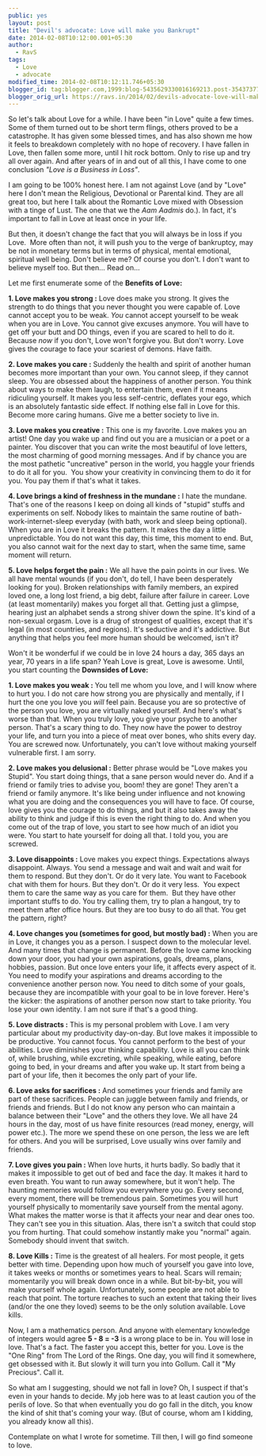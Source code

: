 ```yaml
---
public: yes
layout: post
title: "Devil's advocate: Love will make you Bankrupt"
date: 2014-02-08T10:12:00.001+05:30
author:
  - RavS
tags:
  - Love
  - advocate
modified_time: 2014-02-08T10:12:11.746+05:30
blogger_id: tag:blogger.com,1999:blog-5435629330016169213.post-3543737715532821547
blogger_orig_url: https://ravs.in/2014/02/devils-advocate-love-will-make-you.html
---
```


So let's talk about Love for a while. I have been "in Love" quite a few times. Some of them turned out to be short term flings, others proved to be a catastrophe. It has given some blessed times, and has also shown me how it feels to breakdown completely with no hope of recovery. I have fallen in Love, then fallen some more, until I hit rock bottom. Only to rise up and try all over again. And after years of in and out of all this, I have come to one conclusion _"Love is a Business in Loss"_.  

I am going to be 100% honest here. I am not against Love (and by "Love" here I don't mean the Religious, Devotional or Parental kind. They are all great too, but here I talk about the Romantic Love mixed with Obsession with a tinge of Lust. The one that we the _Aam Aadmis_ do.). In fact, it's important to fall in Love at least once in your life.

But then, it doesn't change the fact that you will always be in loss if you Love.  More often than not, it will push you to the verge of bankruptcy, may be not in monetary terms but in terms of physical, mental emotional, spiritual well being. Don't believe me? Of course you don't. I don't want to believe myself too. But then... Read on...

Let me first enumerate some of the **Benefits of Love:**

**1. Love makes you strong :** Love does make you strong. It gives the strength to do things that you never thought you were capable of. Love cannot accept you to be weak. _You_ cannot accept yourself to be weak when you are in Love. You cannot give excuses anymore. You will have to get off your butt and DO things, even if you are scared to hell to do it. Because _now_ if you don't, Love won't forgive you. But don't worry. Love gives the courage to face your scariest of demons. Have faith.

**2. Love makes you care :** Suddenly the health and spirit of another human becomes more important than your own. You cannot sleep, if they cannot sleep. You are obsessed about the happiness of another person. You think about ways to make them laugh, to entertain them, even if it means ridiculing yourself. It makes you less self-centric, deflates your ego, which is an absolutely fantastic side effect. If nothing else fall in Love for this. Become more caring humans. Give me a better society to live in.

**3. Love makes you creative :** This one is my favorite. Love makes you an artist! One day you wake up and find out you are a musician or a poet or a painter. You discover that you can write the most beautiful of love letters, the most charming of good morning messages. And if by chance you are the most pathetic "uncreative" person in the world, you haggle your friends to do it all for you.  You show your creativity in convincing them to do it for you. You pay them if that's what it takes.

**4. Love brings a kind of freshness in the mundane :** I hate the mundane. That's one of the reasons I keep on doing all kinds of "stupid" stuffs and experiments on self. Nobody likes to maintain the same routine of bath-work-internet-sleep everyday (with bath, work and sleep being optional). When you are in Love it breaks the pattern. It makes the day a little unpredictable. You do not want this day, this time, this moment to end. But, you also cannot wait for the next day to start, when the same time, same moment will return. 

**5. Love helps forget the pain :** We all have the pain points in our lives. We all have mental wounds (if you don't, do tell, I have been desperately looking for you). Broken relationships with family members, an expired loved one, a long lost friend, a big debt, failure after failure in career. Love (at least momentarily) makes you forget all that. Getting just a glimpse, hearing just an alphabet sends a strong shiver down the spine. It's kind of a non-sexual orgasm. Love is a drug of strongest of qualities, except that it's legal (in most countries, and regions). It's seductive and it's addictive. But anything that helps you feel more human should be welcomed, isn't it?



Won't it be wonderful if we could be in love 24 hours a day, 365 days an year, 70 years in a life span? Yeah Love is great, Love is awesome. Until, you start counting the **Downsides of Love:**

**1. Love makes you weak :** You tell me whom you love, and I will know where to hurt you. I do not care how strong you are physically and mentally, if I hurt the one you love you _will_ feel pain. Because you are so protective of the person you love, you are virtually naked yourself. And here's what's worse than that. When you truly love, you give your psyche to another person. That's a scary thing to do. They now have the power to destroy your life, and turn you into a piece of meat over bones, who shits every day. You are screwed now. Unfortunately, you can't love without making yourself vulnerable first. I am sorry.

**2. Love makes you delusional :** Better phrase would be "Love makes you Stupid". You start doing things, that a sane person would never do. And if a friend or family tries to advise you, boom! they are gone! They aren't a friend or family anymore. It's like being under influence and not knowing what you are doing and the consequences you will have to face. Of course, love gives you the courage to do things, and but it also takes away the ability to think and judge if this is even the right thing to do. And when you come out of the trap of love, you start to see how much of an idiot you were. You start to hate yourself for doing all that. I told you, you are screwed.

**3. Love disappoints :** Love makes you expect things. Expectations always disappoint. Always. You send a message and wait and wait and wait for them to respond. But they don't. Or do it very late. You want to Facebook chat with them for hours. But they don't. Or do it very less.  You expect them to care the same way as you care for them.  But they have other important stuffs to do. You try calling them, try to plan a hangout, try to meet them after office hours. But they are too busy to do all that. You get the pattern, right?

**4. Love changes you (sometimes for good, but mostly bad) :** When you are in Love, it changes you as a person. I suspect down to the molecular level. And many times that change is permanent. Before the love came knocking down your door, you had your own aspirations, goals, dreams, plans, hobbies, passion. But once love enters your life, it affects every aspect of it. You need to modify your aspirations and dreams according to the convenience another person now. You need to ditch some of your goals, because they are incompatible with your goal to be in love forever. Here's the kicker: the aspirations of another person now start to take priority. You lose your own identity. I am not sure if that's a good thing.

**5. Love distracts :** This is my personal problem with Love. I am very particular about my productivity day-on-day. But love makes it impossible to be productive. You cannot focus. You cannot perform to the best of your abilities. Love diminishes your thinking capability. Love is all you can think of, while brushing, while excreting, while speaking, while eating, before going to bed, in your dreams and after you wake up. It start from being a part of your life, then it becomes the only part of your life.

**6. Love asks for sacrifices :** And sometimes your friends and family are part of these sacrifices. People can juggle between family and friends, or friends and friends. But I do not know any person who can maintain a balance between their "Love" and the others they love. We all have 24 hours in the day, most of us have finite resources (read money, energy, will power etc.). The more we spend these on one person, the less we are left for others. And you will be surprised, Love usually wins over family and friends.

**7. Love gives you pain :** When love hurts, it hurts badly. So badly that it makes it impossible to get out of bed and face the day. It makes it hard to even breath. You want to run away somewhere, but it won't help. The haunting memories would follow you everywhere you go. Every second, every moment, there will be tremendous pain. Sometimes you will hurt yourself physically to momentarily save yourself from the mental agony. What makes the matter worse is that it affects your near and dear ones too. They can't see you in this situation. Alas, there isn't a switch that could stop you from hurting. That could somehow instantly make you "normal" again. Somebody should invent that switch.

**8. Love Kills :** Time is the greatest of all healers. For most people, it gets better with time. Depending upon how much of yourself you gave into love, it takes weeks or months or sometimes years to heal. Scars will remain; momentarily you will break down once in a while. But bit-by-bit, you will make yourself whole again. Unfortunately, some people are not able to reach that point. The torture reaches to such an extent that taking their lives (and/or the one they loved) seems to be the only solution available. Love kills.



Now, I am a mathematics person. And anyone with elementary knowledge of integers would agree **5 - 8 = -3** is a wrong place to be in. You will lose in love. That's a fact. The faster you accept this, better for you. Love is the "One Ring" from The Lord of the Rings. One day, you will find it somewhere, get obsessed with it. But slowly it will turn you into Gollum. Call it "My Precious". Call it.


So what am I suggesting, should we not fall in love? Oh, I suspect if that's even in your hands to decide. My job here was to at least caution you of the perils of love. So that when eventually you do go fall in the ditch, you know the kind of shit that's coming your way. (But of course, whom am I kidding, you already know all this).

Contemplate on what I wrote for sometime. Till then, I will go find someone to love.
